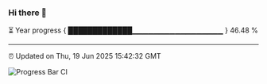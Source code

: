### Hi there 👋

⏳ Year progress { █████████████▁▁▁▁▁▁▁▁▁▁▁▁▁▁▁▁▁ } 46.48 %

---

⏰ Updated on Thu, 19 Jun 2025 15:42:32 GMT

![Progress Bar CI](https://github.com/IshwaranRudhara/GIT-ACTION/workflows/Progress%20Bar%20CI/badge.svg)
